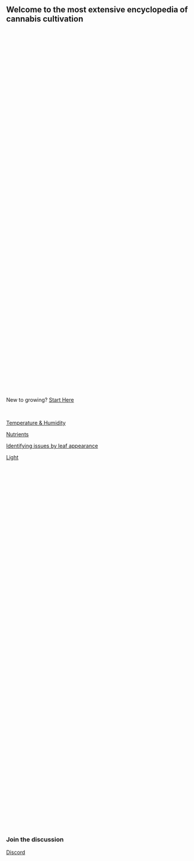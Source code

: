 ## Welcome to the most extensive encyclopedia of cannabis cultivation

<div style="display:flex;
		 height: 80vh;
		 min-height:200px;
        flex-wrap: wrap;
        flex-direction: column;
        justify-content: space-evenly;">
    <div>
        <p>New to growing? <a href="/Growing_101">Start Here</a> </p>
        <br>
        <p><a href="/Temperature_and_Humidity">Temperature & Humidity</a> </p>
        <p><a href="/Nutrients">Nutrients</a></p>
        <p><a href="/Symptoms_of_bad_health#by_leaf_appearance">Identifying issues by leaf appearance</a></p>
        <p> <a href="/Light">Light</a> </p>
    </div>
    <div class="right" style="flex-direction: column;">
        <h3>Join the discussion</h3>
        <a href="https://discord.gg/gnuNQPZrcV">Discord</a>
    </div>
</div>

